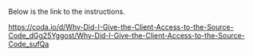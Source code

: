 Below is the link to the instructions.

https://coda.io/d/Why-Did-I-Give-the-Client-Access-to-the-Source-Code_dGg25Yggost/Why-Did-I-Give-the-Client-Access-to-the-Source-Code_sufQa